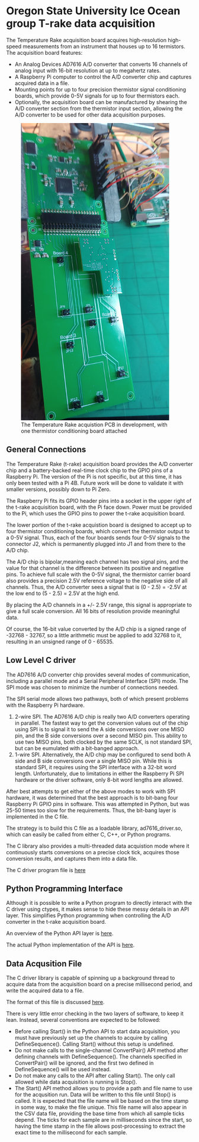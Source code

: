 # Oregon State University Ice Ocean group T-rake data acquisition

The Temperature Rake acquisition board acquires high-resolution high-speed measurements from an instrument that houses up to 16 termistors.  The acquisition board features:
- An Analog Devices AD7616 A/D converter that converts 16 channels of analog input with 16-bit resolution at up to megahertz rates.
- A Raspberry Pi computer to control the A/D converter chip and captures acquired data in a file.
- Mounting points for up to four precision thermistor signal conditioning boards, which provide 0-5V signals for up to four thermistors each.
- Optionally, the acquisition board can be manufactured by shearing the A/D converter section from the thermistor input section, allowing the A/D converter to be used for other data acquisition purposes.

<figure>
  <img src="docs/T-Rake-PCB.jpg" width="400" alt="Temperature Rake Acquistion PCB">
  <figcaption>The Temperature Rake acquistion PCB in development, with one thermistor conditioning board attached</figcaption>
</figure>

## General Connections

The Temperature Rake (t-rake) acquisition board provides the A/D converter chip and a battery-backed real-time clock chip to the GPIO pins of a Raspberry Pi.  The version of the Pi is not specific, but at this time, it has only been tested with a Pi 4B.  Future work will be done to validate it with smaller versions, possibly down to Pi Zero.

The Raspberry Pi fits its GPIO header pins into a socket in the upper right of the t-rake acquisition board, with the Pi face down.  Power must be provided to the Pi, which uses the GPIO pins to power the t-rake acquisition board.

The lower portion of the t-rake acquistion board is designed to accept up to four thermistor conditioning boards, which convert the thermistor output to a 0-5V signal.  Thus, each of the four boards sends four 0-5V signals to the connector J2, which is permanently plugged into J1 and from there to the A/D chip.

The A/D chip is bipolar,meaning each channel has two signal pins, and the value for that channel is the difference between its positive and negative pins.  To achieve full scale with the 0-5V signal, the thermistor carrier board also provides a precision 2.5V reference voltage to the negative side of all channels.  Thus, the A/D converter sees a signal that is (0 - 2.5) = -2.5V at the low end to (5 - 2.5) = 2.5V at the high end.

By placing the A/D channels in a +/- 2.5V range, this signal is appropriate to give a full scale conversion.  All 16 bits of resolution provide meaningful data.

Of course, the 16-bit value converted by the A/D chip is a signed range of -32768 - 32767, so a little arithmetic must be applied to add 32768 to it, resulting in an unsigned range of 0 - 65535.

## Low Level C driver
The AD7616 A/D converter chip provides several modes of communication, including a parallel mode and a Serial Peripheral Interface (SPI) mode.  The SPI mode was chosen to minimize the number of connections needed.

The SPI serial mode allows two pathways, both of which present problems with the Raspberry Pi hardware.  
1. 2-wire SPI.  The AD7616 A/D chip is really two A/D converters operating in parallel.  The fastest way to get the conversion values out of the chip using SPI is to signal it to send the A side conversions over one MISO pin, and the B side conversions over a second MISO pin.  This ability to use two MISO pins, both clocked by the same SCLK, is not standard SPI, but can be  eumulated with a bit-banged approach.  
2. 1-wire SPI.  Alternatively, the A/D chip may be configured to send both A side and B side conversions over a single MISO pin.  While this is standard SPI, it requires using the SPI interface with a 32-bit word length.  Unfortunately, due to limitations in either the Raspberry Pi SPI hardware or the driver software, only 8-bit word lengths are allowed.

After best attempts to get either of the above modes to work with SPI hardware, it was determined that the best approach is to bit-bang four Raspberry Pi GPIO pins in software.  This was attempted in Python, but was 25-50 times too slow for the requirements.  Thus, the bit-bang layer is implemented in the C file.

The strategy is to build this C file as a loadable library, ad7616_driver.so, which can easily be called from either C, C++, or Python programs.

The C library also provides a multi-threaded data acquistion mode where it continuously starts conversions on a precise clock tick, acquires those conversion results, and captures them into a data file.

The C driver program file is [here](src/ad7616_driver.c)

## Python Programming Interface
Although it is possible to write a Python program to directly interact with the C driver using ctypes, it makes sense to hide these messy details in an API layer.  This simplifies Python programming when controlling the A/D converter in the t-rake acquisition board.

An overview of the Python API layer is [here](docs/PythonAPI.md).

The actual Python implementation of the API is [here](src/ad7616_api.py).

## Data Acqusition File
The C driver library is capable of spinning up a background thread to acquire data from the acquisition board on a precise millisecond period, and write the acquired data to a file.

The format of this file is discussed [here](docs/FileFormat.md).

There is very little error checking in the two layers of software, to keep it lean.  Instead, several conventions are expected to be followed:
- Before calling Start() in the Python API to start data acquisition, you must have previously set up the channels to acquire by calling DefineSequence().  Calling Start() without this setup is undefined.
- Do not make calls to the single-channel ConvertPair() API method after defining channels with DefineSequence().  The channels specified in ConvertPair() will be ignored, and the first two defined in DefineSequence() will be used instead.
- Do not make any calls to the API after calling Start().  The only call allowed while data acquisition is running is Stop().
- The Start() API method allows you to provide a path and file name to use for the acqusition run.  Data will be written to this file until Stop() is called.  It is expected that the file name will be based on the time stamp in some way, to make the file unique.  This file name will also appear in the CSV data file, providing the base time from which all sample ticks depend.  The ticks for each sample are in milliseconds since the start, so having the time stamp in the file allows post-processing to extract the exact time to the millisecond for each sample.

